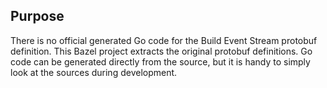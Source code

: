 ## Purpose

There is no official generated Go code for the Build Event Stream protobuf definition.
This Bazel project extracts the original protobuf definitions.
Go code can be generated directly from the source,
but it is handy to simply look at the sources during development.
